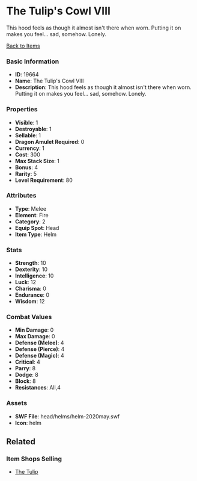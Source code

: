 # The Tulip's Cowl VIII

This hood feels as though it almost isn't there when worn. Putting it on makes you feel... sad, somehow. Lonely.

[Back to Items](../items.md)

### Basic Information

- **ID**: 19664
- **Name**: The Tulip&#039;s Cowl VIII
- **Description**: This hood feels as though it almost isn&#039;t there when worn. Putting it on makes you feel... sad, somehow. Lonely.

### Properties

- **Visible**: 1
- **Destroyable**: 1
- **Sellable**: 1
- **Dragon Amulet Required**: 0
- **Currency**: 1
- **Cost**: 300
- **Max Stack Size**: 1
- **Bonus**: 4
- **Rarity**: 5
- **Level Requirement**: 80

### Attributes

- **Type**: Melee
- **Element**: Fire
- **Category**: 2
- **Equip Spot**: Head
- **Item Type**: Helm

### Stats

- **Strength**: 10
- **Dexterity**: 10
- **Intelligence**: 10
- **Luck**: 12
- **Charisma**: 0
- **Endurance**: 0
- **Wisdom**: 12

### Combat Values

- **Min Damage**: 0
- **Max Damage**: 0
- **Defense (Melee)**: 4
- **Defense (Pierce)**: 4
- **Defense (Magic)**: 4
- **Critical**: 4
- **Parry**: 8
- **Dodge**: 8
- **Block**: 8
- **Resistances**: All,4

### Assets

- **SWF File**: head/helms/helm-2020may.swf
- **Icon**: helm

## Related

### Item Shops Selling

- [The Tulip](../item-shops/667-the-tulip.md)

